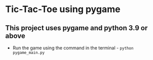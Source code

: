 # Tic-Tac-Toe using pygame
## This project uses pygame and python 3.9 or above
- Run the game using the command in the terminal - `python pygame_main.py`
